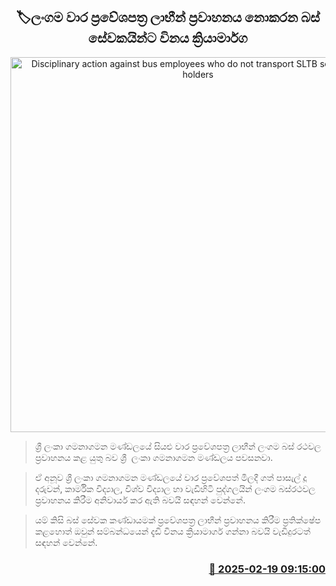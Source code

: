 <p align='center'><b><h2 align='center' title='Disciplinary action against bus employees who do not transport SLTB season ticket holders'>🏷ලංගම වාර ප්‍රවේශපත්‍ර ලාභීන් ප්‍රවාහනය නොකරන බස් සේවකයින්ට විනය ක්‍රියාමාර්​ග</h2></b></p>
<p align='center'><img src='https://helakuru.sgp1.cdn.digitaloceanspaces.com/esana/images/lib/ctb-bus.jpg' width='600' alt='Disciplinary action against bus employees who do not transport SLTB season ticket holders'></p>

> ශ්‍රී ලංකා ගමනාගමන මණ්ඩලයේ සියළු වා​ර ප්‍රවේශපත්‍ර ලාභීන් ලංගම බස් රථවල ප්‍රවාහනය කළ යුතු බව ශ්‍රී  ලංකා ගමනාගමන මණ්ඩලය පවසනවා.

> ඒ අනූව ශ්‍රී ලංකා ගමනාගමන මණ්ඩලයේ වාර ප්‍රවේශපත් මිලදී ගත් පාසැල් දූ දරුවන්, කාර්මික විද්‍යාල, විශ්ව විද්‍යාල හා වැඩිහිටි පුද්ගලයින් ලංගම බස්රථවල ප්‍රවාහනය කිරීම අනිවාර්ය කර ඇති බවයි සඳහන් වෙන්නේ.

> යම් කිසි බස් සේවක කණ්ඩා​යමක් ප්‍රවේශපත්‍ර ලාභීන් ප්‍රවාහනය කිරීම ප්‍රතික්ෂේප කළහොත් ඔවුන් සම්බන්ධයෙන් දැඩි විනය ක්‍රියාමාර්ග ගන්නා බවයි වැඩිදුරටත් සඳහන් වෙන්නේ.



<h3 align='right'><a href='https://www.helakuru.lk/esana/p/107616/'>📅 2025-02-19 09:15:00</a></h3>
